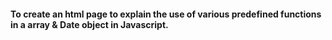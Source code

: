 #### To create an html page to explain the use of various predefined functions in a array & Date object in Javascript.
